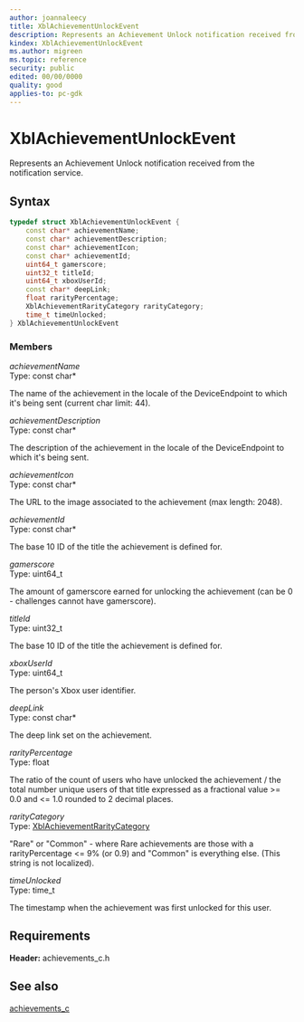 ```yaml
---
author: joannaleecy
title: XblAchievementUnlockEvent
description: Represents an Achievement Unlock notification received from the notification service.
kindex: XblAchievementUnlockEvent
ms.author: migreen
ms.topic: reference
security: public
edited: 00/00/0000
quality: good
applies-to: pc-gdk
---
```


# XblAchievementUnlockEvent  

Represents an Achievement Unlock notification received from the notification service.  

## Syntax  
  
```cpp
typedef struct XblAchievementUnlockEvent {  
    const char* achievementName;  
    const char* achievementDescription;  
    const char* achievementIcon;  
    const char* achievementId;  
    uint64_t gamerscore;  
    uint32_t titleId;  
    uint64_t xboxUserId;  
    const char* deepLink;  
    float rarityPercentage;  
    XblAchievementRarityCategory rarityCategory;  
    time_t timeUnlocked;  
} XblAchievementUnlockEvent  
```
  
### Members  
  
*achievementName*  
Type: const char*  
  
The name of the achievement in the locale of the DeviceEndpoint to which it's being sent (current char limit: 44).
  
*achievementDescription*  
Type: const char*  
  
The description of the achievement in the locale of the DeviceEndpoint to which it's being sent.
  
*achievementIcon*  
Type: const char*  
  
The URL to the image associated to the achievement (max length: 2048).
  
*achievementId*  
Type: const char*  
  
The base 10 ID of the title the achievement is defined for.
  
*gamerscore*  
Type: uint64_t  
  
The amount of gamerscore earned for unlocking the achievement (can be 0 - challenges cannot have gamerscore).
  
*titleId*  
Type: uint32_t  
  
The base 10 ID of the title the achievement is defined for.
  
*xboxUserId*  
Type: uint64_t  
  
The person's Xbox user identifier.
  
*deepLink*  
Type: const char*  
  
The deep link set on the achievement.
  
*rarityPercentage*  
Type: float  
  
The ratio of the count of users who have unlocked the achievement / the total number unique users of that title expressed as a fractional value &gt;= 0.0 and &lt;= 1.0 rounded to 2 decimal places.
  
*rarityCategory*  
Type: [XblAchievementRarityCategory](../enums/xblachievementraritycategory.md)  
  
"Rare" or "Common" - where Rare achievements are those with a rarityPercentage &lt;= 9% (or 0.9) and "Common" is everything else. (This string is not localized).
  
*timeUnlocked*  
Type: time_t  
  
The timestamp when the achievement was first unlocked for this user.
  
## Requirements  
  
**Header:** achievements_c.h
  
## See also  
[achievements_c](../achievements_c_members.md)  
  
  